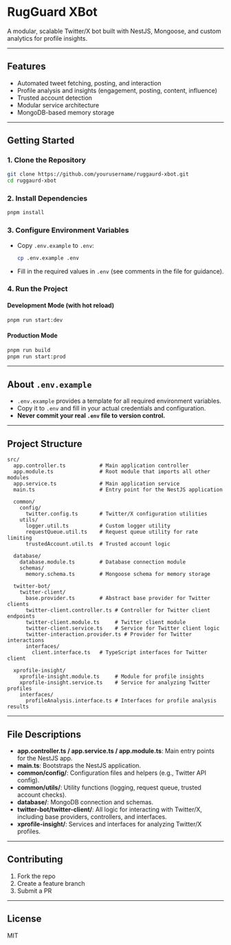 # RugGuard XBot

A modular, scalable Twitter/X bot built with NestJS, Mongoose, and custom analytics for profile insights.

---

## Features

- Automated tweet fetching, posting, and interaction
- Profile analysis and insights (engagement, posting, content, influence)
- Trusted account detection
- Modular service architecture
- MongoDB-based memory storage

---

## Getting Started

### 1. Clone the Repository

```bash
git clone https://github.com/yourusername/ruggaurd-xbot.git
cd ruggaurd-xbot
```

### 2. Install Dependencies

```bash
pnpm install
```

### 3. Configure Environment Variables

- Copy `.env.example` to `.env`:
  ```bash
  cp .env.example .env
  ```
- Fill in the required values in `.env` (see comments in the file for guidance).

### 4. Run the Project

#### Development Mode (with hot reload)

```bash
pnpm run start:dev
```

#### Production Mode

```bash
pnpm run build
pnpm run start:prod
```

---

## About `.env.example`

- `.env.example` provides a template for all required environment variables.
- Copy it to `.env` and fill in your actual credentials and configuration.
- **Never commit your real `.env` file to version control.**

---

## Project Structure

```
src/
  app.controller.ts           # Main application controller
  app.module.ts               # Root module that imports all other modules
  app.service.ts              # Main application service
  main.ts                     # Entry point for the NestJS application

  common/
    config/
      twitter.config.ts       # Twitter/X configuration utilities
    utils/
      logger.util.ts          # Custom logger utility
      requestQueue.util.ts    # Request queue utility for rate limiting
      trustedAccount.util.ts  # Trusted account logic

  database/
    database.module.ts        # Database connection module
    schemas/
      memory.schema.ts        # Mongoose schema for memory storage

  twitter-bot/
    twitter-client/
      base.provider.ts        # Abstract base provider for Twitter clients
      twitter-client.controller.ts # Controller for Twitter client endpoints
      twitter-client.module.ts     # Twitter client module
      twitter-client.service.ts    # Service for Twitter client logic
      twitter-interaction.provider.ts # Provider for Twitter interactions
      interfaces/
        client.interface.ts   # TypeScript interfaces for Twitter client

  xprofile-insight/
    xprofile-insight.module.ts     # Module for profile insights
    xprofile-insight.service.ts    # Service for analyzing Twitter profiles
    interfaces/
      profileAnalysis.interface.ts # Interfaces for profile analysis results
```

---

## File Descriptions

- **app.controller.ts / app.service.ts / app.module.ts**: Main entry points for the NestJS app.
- **main.ts**: Bootstraps the NestJS application.
- **common/config/**: Configuration files and helpers (e.g., Twitter API config).
- **common/utils/**: Utility functions (logging, request queue, trusted account checks).
- **database/**: MongoDB connection and schemas.
- **twitter-bot/twitter-client/**: All logic for interacting with Twitter/X, including base providers, controllers, and interfaces.
- **xprofile-insight/**: Services and interfaces for analyzing Twitter/X profiles.

---

## Contributing

1. Fork the repo
2. Create a feature branch
3. Submit a PR

---

## License

MIT
